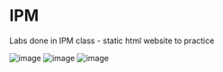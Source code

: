 # IPM

Labs done in IPM class - static html website to practice

![image](https://user-images.githubusercontent.com/73541881/195957864-b0956876-58a4-4b3f-a917-6022940bf8c0.png)
![image](https://user-images.githubusercontent.com/73541881/195958045-6cf4e1c3-8284-43ab-9abd-f8a61e6e0a19.png)
![image](https://user-images.githubusercontent.com/73541881/195958077-a086a12b-53b0-47cc-bff6-c4f05c2bcda4.png)
